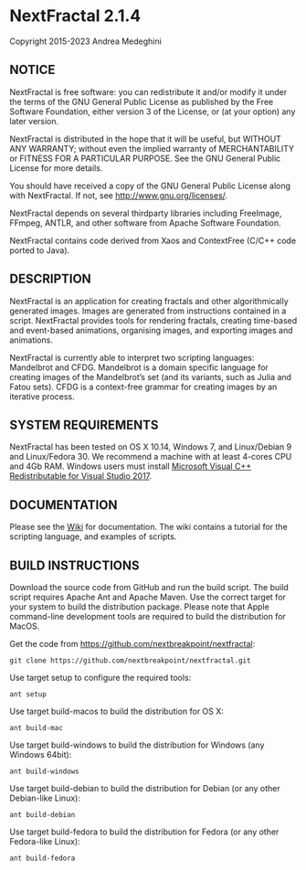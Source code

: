 # NextFractal 2.1.4

Copyright 2015-2023 Andrea Medeghini


## NOTICE

NextFractal is free software: you can redistribute it and/or modify it under the terms of the GNU General Public License as published by the Free Software Foundation, either version 3 of the License, or (at your option) any later version.

NextFractal is distributed in the hope that it will be useful, but WITHOUT ANY WARRANTY; without even the implied warranty of MERCHANTABILITY or FITNESS FOR A PARTICULAR PURPOSE. See the GNU General Public License for more details.

You should have received a copy of the GNU General Public License along with NextFractal. If not, see http://www.gnu.org/licenses/.

NextFractal depends on several thirdparty libraries including FreeImage, FFmpeg, ANTLR, and other software from Apache Software Foundation.

NextFractal contains code derived from Xaos and ContextFree (C/C++ code ported to Java).


## DESCRIPTION

NextFractal is an application for creating fractals and other algorithmically generated images. Images are generated from instructions contained in a script. NextFractal provides tools for rendering fractals, creating time-based and event-based animations, organising images, and exporting images and animations.

NextFractal is currently able to interpret two scripting languages: Mandelbrot and CFDG. Mandelbrot is a domain specific language for creating images of the Mandelbrot’s set (and its variants, such as Julia and Fatou sets). CFDG is a context-free grammar for creating images by an iterative process.


## SYSTEM REQUIREMENTS

NextFractal has been tested on OS X 10.14, Windows 7, and Linux/Debian 9 and Linux/Fedora 30. We recommend a machine with at least 4-cores CPU and 4Gb RAM.
Windows users must install [Microsoft Visual C++ Redistributable for Visual Studio 2017](https://support.microsoft.com/en-gb/help/2977003/the-latest-supported-visual-c-downloads).


## DOCUMENTATION

Please see the [Wiki](https://github.com/nextbreakpoint/nextfractal/wiki) for documentation. The wiki contains a tutorial for the scripting language, and examples of scripts.


## BUILD INSTRUCTIONS

Download the source code from GitHub and run the build script. The build script requires Apache Ant and Apache Maven. Use the correct target for your system to build the distribution package. Please note that Apple command-line development tools are required to build the distribution for MacOS.

Get the code from https://github.com/nextbreakpoint/nextfractal:

    git clone https://github.com/nextbreakpoint/nextfractal.git

Use target setup to configure the required tools:

    ant setup

Use target build-macos to build the distribution for OS X:

    ant build-mac

Use target build-windows to build the distribution for Windows (any Windows 64bit):

    ant build-windows

Use target build-debian to build the distribution for Debian (or any other Debian-like Linux):

    ant build-debian

Use target build-fedora to build the distribution for Fedora (or any other Fedora-like Linux):

    ant build-fedora
